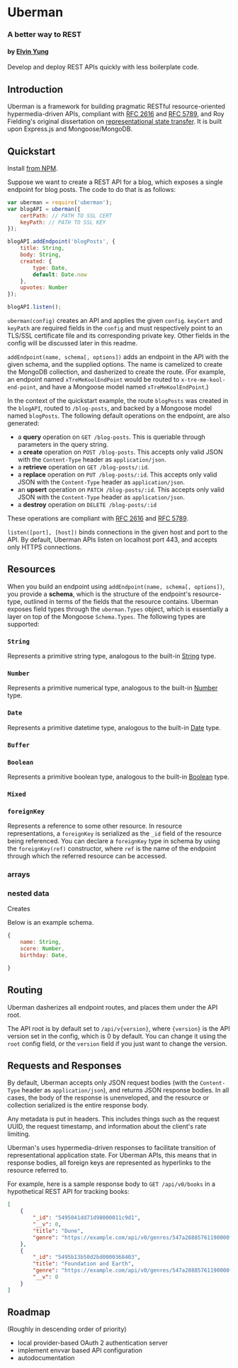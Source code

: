# Uberman
### A better way to REST
#### by [Elvin Yung](https://github.com/elvinyung)

Develop and deploy REST APIs quickly with less boilerplate code.

## Introduction
Uberman is a framework for building pragmatic RESTful resource-oriented hypermedia-driven APIs, compliant with [RFC 2616](https://tools.ietf.org/html/rfc2616) and [RFC 5789](http://tools.ietf.org/html/rfc5789), and Roy Fielding's original dissertation on [representational state transfer](). It is built upon Express.js and Mongoose/MongoDB. 

## Quickstart
Install [from NPM](https://www.npmjs.org/package/uberman).

Suppose we want to create a REST API for a blog, which exposes a single endpoint for blog posts. The code to do that is as follows:
    
```javascript
var uberman = require('uberman');
var blogAPI = uberman({
    certPath: // PATH TO SSL CERT
    keyPath: // PATH TO SSL KEY
});

blogAPI.addEndpoint('blogPosts', {
    title: String,
    body: String,
    created: {
        type: Date,
        default: Date.now
    },
    upvotes: Number
});

blogAPI.listen();
```

`uberman(config)` creates an API and applies the given `config`. `keyCert` and `keyPath` are required fields in the `config` and must respectively point to an TLS/SSL certificate file and its corresponding private key. Other fields in the config will be discussed later in this readme.

`addEndpoint(name, schema[, options])` adds an endpoint in the API with the given schema, and the supplied options. The name is camelized to create the MongoDB collection, and dasherized to create the route. (For example, an endpoint named `xTreMeKoolEndPoint` would be routed to `x-tre-me-kool-end-point`, and have a Mongoose model named `xTreMeKoolEndPoint`.)

In the context of the quickstart example, the route `blogPosts` was created in the `blogAPI`, routed to `/blog-posts`, and backed by a Mongoose model named `blogPosts`. The following default operations on the endpoint, are also generated:
* a **query** operation on `GET /blog-posts`. This is queriable through parameters in the query string.
* a **create** operation on `POST /blog-posts`. This accepts only valid JSON with the `Content-Type` header as `application/json`.
* a **retrieve** operation on `GET /blog-posts/:id`.
* a **replace** operation on `PUT /blog-posts/:id`. This accepts only valid JSON with the `Content-Type` header as `application/json`.
* an **upsert** operation on `PATCH /blog-posts/:id`. This accepts only valid JSON with the `Content-Type` header as `application/json`.
* a **destroy** operation on `DELETE /blog-posts/:id`

These operations are compliant with [RFC 2616](https://tools.ietf.org/html/rfc2616) and [RFC 5789](http://tools.ietf.org/html/rfc5789).

`listen([port], [host])` binds connections in the given host and port to the API. By default, Uberman APIs listen on localhost port 443, and accepts only HTTPS connections.

## Resources
When you build an endpoint using `addEndpoint(name, schema[, options])`, you provide a **schema**, which is the structure of the endpoint's resource-type, outlined in terms of the fields that the resource contains. Uberman exposes field types through the `uberman.Types` object, which is essentially a layer on top of the Mongoose `Schema.Types`. The following types are supported:

### `String`
Represents a primitive string type, analogous to the built-in [String]() type.
### `Number`
Represents a primitive numerical type, analogous to the built-in [Number]() type.
### `Date`
Represents a primitive datetime type, analogous to the built-in [Date]() type.
### `Buffer`

### `Boolean`
Represents a primitive boolean type, analogous to the built-in [Boolean]() type.
### `Mixed`
### `foreignKey`
Represents a reference to some other resource. In resource representations, a `foreignKey` is serialized as the `_id` field of the resource being referenced. You can declare a `foreignKey` type in schema by using the `foreignKey(ref)` constructor, where `ref` is the name of the endpoint through which the referred resource can be accessed. 
### arrays

### nested data
Creates 

Below is an example schema.

```javascript
{
    name: String,
    score: Number,
    birthday: Date,

}
```

## Routing
Uberman dasherizes all endpoint routes, and places them under the API root.

The API root is by default set to `/api/v{version}`, where `{version}` is the API version set in the config, which is 0 by default. You can change it using the `root` config field, or the `version` field if you just want to change the version.

## Requests and Responses
By default, Uberman accepts only JSON request bodies (with the `Content-Type` header as `application/json`), and returns JSON response bodies. In all cases, the body of the response is unenveloped, and the resource or collection serialized is the entire response body. 

Any metadata is put in headers. This includes things such as the request UUID, the request timestamp, and information about the client's rate limiting.

Uberman's uses hypermedia-driven responses to facilitate transition of representational application state. For Uberman APIs, this means that in response bodies, all foreign keys are represented as hyperlinks to the resource referred to.

For example, here is a sample response body to `GET /api/v0/books` in a hypothetical REST API for tracking books:

```json
[
    {
        "_id": "5495041dd71d98000011c9d1",
        "__v": 0,
        "title": "Dune",
        "genre": "https://example.com/api/v0/genres/547a28885761190000fc8814"
    },
    {
        "_id": "5495b13b50d2bd0000368403",
        "title": "Foundation and Earth",
        "genre": "https://example.com/api/v0/genres/547a28885761190000fc8814",
        "__v": 0
    }
]
```

## Roadmap
(Roughly in descending order of priority)
* local provider-based OAuth 2 authentication server
* implement envvar based API configuration
* autodocumentation
